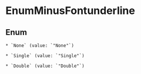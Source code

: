 
# EnumMinusFontunderline

## Enum


    * `None` (value: `"None"`)

    * `Single` (value: `"Single"`)

    * `Double` (value: `"Double"`)




